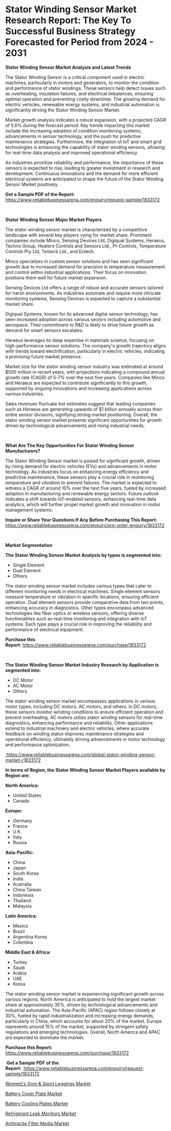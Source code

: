<p><h1>Stator Winding Sensor Market Research Report: The Key To Successful Business Strategy Forecasted for Period from 2024 - 2031</h1></p><p><strong>Stator Winding Sensor Market Analysis and Latest Trends</strong></p>
<p><p>The Stator Winding Sensor is a critical component used in electric machines, particularly in motors and generators, to monitor the condition and performance of stator windings. These sensors help detect issues such as overheating, insulation failures, and electrical imbalances, ensuring optimal operation and preventing costly downtime. The growing demand for electric vehicles, renewable energy systems, and industrial automation is significantly driving the Stator Winding Sensor Market.</p><p>Market growth analysis indicates a robust expansion, with a projected CAGR of 5.6% during the forecast period. Key trends impacting this market include the increasing adoption of condition monitoring systems, advancements in sensor technology, and the push for predictive maintenance strategies. Furthermore, the integration of IoT and smart grid technologies is enhancing the capability of stator winding sensors, allowing for real-time data analysis and improved operational efficiency.</p><p>As industries prioritize reliability and performance, the importance of these sensors is expected to rise, leading to greater investment in research and development. Continuous innovations and the demand for more efficient electrical systems are anticipated to shape the future of the Stator Winding Sensor Market positively.</p></p>
<p><strong>Get a Sample PDF of the Report:&nbsp;</strong> <a href="https://www.reliablebusinessarena.com/enquiry/request-sample/1833172?utm_campaign=1551&utm_medium=2&utm_source=Github&utm_content=ia&utm_term=19102024&utm_id=stator-winding-sensor">https://www.reliablebusinessarena.com/enquiry/request-sample/1833172</a></p>
<p>&nbsp;</p>
<p><strong>Stator Winding Sensor Major Market Players</strong></p>
<p><p>The stator winding sensor market is characterized by a competitive landscape with several key players vying for market share. Prominent companies include Minco, Sensing Devices Ltd, Digiqual Systems, Heraeus, Techno Group, Heaters Controls and Sensors Ltd., PI-Controls, Temperature Controls Pty Ltd, Testeck Ltd., and Ectech. </p><p>Minco specializes in custom sensor solutions and has seen significant growth due to increased demand for precision in temperature measurement and control within industrial applications. Their focus on innovation positions them well for future market expansion.</p><p>Sensing Devices Ltd offers a range of robust and accurate sensors tailored for harsh environments. As industries automate and require more intricate monitoring systems, Sensing Devices is expected to capture a substantial market share. </p><p>Digiqual Systems, known for its advanced digital sensor technology, has seen increased adoption across various sectors including automotive and aerospace. Their commitment to R&D is likely to drive future growth as demand for smart sensors escalates.</p><p>Heraeus leverages its deep expertise in materials science, focusing on high-performance sensor solutions. The company's growth trajectory aligns with trends toward electrification, particularly in electric vehicles, indicating a promising future market presence.</p><p>Market size for the stator winding sensor industry was estimated at around $500 million in recent years, with projections indicating a compound annual growth rate (CAGR) of 5-7% over the next five years. Companies like Minco and Heraeus are expected to contribute significantly to this growth, supported by ongoing innovations and increasing applications across various industries.</p><p>Sales revenues fluctuate but estimates suggest that leading companies such as Heraeus are generating upwards of $1 billion annually across their entire sensor divisions, signifying strong market positioning. Overall, the stator winding sensor market presents significant opportunities for growth driven by technological advancements and rising industrial needs.</p></p>
<p>&nbsp;</p>
<p><strong>What Are The Key Opportunities For Stator Winding Sensor Manufacturers?</strong></p>
<p><p>The Stator Winding Sensor market is poised for significant growth, driven by rising demand for electric vehicles (EVs) and advancements in motor technology. As industries focus on enhancing energy efficiency and predictive maintenance, these sensors play a crucial role in monitoring temperature and vibration to prevent failures. The market is expected to witness a CAGR of around 10% over the next five years, fueled by increased adoption in manufacturing and renewable energy sectors. Future outlook indicates a shift towards IoT-enabled sensors, enhancing real-time data analytics, which will further propel market growth and innovation in motor management systems.</p></p>
<p><strong>Inquire or Share Your Questions If Any Before Purchasing This Report:</strong> <a href="https://www.reliablebusinessarena.com/enquiry/pre-order-enquiry/1833172?utm_campaign=1551&utm_medium=2&utm_source=Github&utm_content=ia&utm_term=19102024&utm_id=stator-winding-sensor">https://www.reliablebusinessarena.com/enquiry/pre-order-enquiry/1833172</a></p>
<p>&nbsp;</p>
<p><strong>Market Segmentation</strong></p>
<p><strong>The Stator Winding Sensor Market Analysis by types is segmented into:</strong></p>
<p><ul><li>Single Element</li><li>Dual Element</li><li>Others</li></ul></p>
<p><p>The stator winding sensor market includes various types that cater to different monitoring needs in electrical machines. Single element sensors measure temperature or vibration in specific locations, ensuring efficient operation. Dual element sensors provide comparative data from two points, enhancing accuracy in diagnostics. Other types encompass advanced technologies like fiber optics or wireless sensors, offering diverse functionalities such as real-time monitoring and integration with IoT systems. Each type plays a crucial role in improving the reliability and performance of electrical equipment.</p></p>
<p><strong>Purchase this Report:&nbsp;</strong><a href="https://www.reliablebusinessarena.com/purchase/1833172?utm_campaign=1551&utm_medium=2&utm_source=Github&utm_content=ia&utm_term=19102024&utm_id=stator-winding-sensor">https://www.reliablebusinessarena.com/purchase/1833172</a></p>
<p>&nbsp;</p>
<p><strong>The Stator Winding Sensor Market Industry Research by Application is segmented into:</strong></p>
<p><ul><li>DC Motor</li><li>AC Motor</li><li>Others</li></ul></p>
<p><p>The stator winding sensor market encompasses applications in various motor types, including DC motors, AC motors, and others. In DC motors, these sensors monitor winding conditions to ensure efficient operation and prevent overheating. AC motors utilize stator winding sensors for real-time diagnostics, enhancing performance and reliability. Other applications extend to industrial machinery and electric vehicles, where accurate feedback on winding status improves maintenance strategies and operational efficiency, ultimately driving advancements in motor technology and performance optimization.</p></p>
<p><a href="https://www.reliablebusinessarena.com/global-stator-winding-sensor-market-r1833172?utm_campaign=1551&utm_medium=2&utm_source=Github&utm_content=ia&utm_term=19102024&utm_id=stator-winding-sensor">&nbsp;https://www.reliablebusinessarena.com/global-stator-winding-sensor-market-r1833172</a></p>
<p><strong>In terms of Region, the Stator Winding Sensor Market Players available by Region are:</strong></p>
<p>
    <p> <strong> North America: </strong>
        <ul>
            <li>United States</li>
            <li>Canada</li>
        </ul>
        </p> 
    <p> <strong> Europe: </strong>
        <ul>
            <li>Germany</li>
            <li>France</li>
            <li>U.K.</li>
            <li>Italy</li>
            <li>Russia</li>
        </ul>
        </p> 
    <p> <strong> Asia-Pacific: </strong>
        <ul>
            <li>China</li>
            <li>Japan</li>
            <li>South Korea</li>
            <li>India</li>
            <li>Australia</li>
            <li>China Taiwan</li>
            <li>Indonesia</li>
            <li>Thailand</li>
            <li>Malaysia</li>
        </ul>
        </p> 
    <p> <strong> Latin America: </strong>
        <ul>
            <li>Mexico</li>
            <li>Brazil</li>
            <li>Argentina Korea</li>
            <li>Colombia</li>
        </ul>
        </p> 
    <p> <strong> Middle East & Africa: </strong>
        <ul>
            <li>Turkey</li>
            <li>Saudi</li>
            <li>Arabia</li>
            <li>UAE</li>
            <li>Korea</li>
        </ul>
    </p>
    </p>
<p><p>The stator winding sensor market is experiencing significant growth across various regions. North America is anticipated to hold the largest market share at approximately 35%, driven by technological advancements and industrial automation. The Asia-Pacific (APAC) region follows closely at 30%, fueled by rapid industrialization and increasing energy demands, particularly in China, which accounts for about 20% of the market. Europe represents around 15% of the market, supported by stringent safety regulations and emerging technologies. Overall, North America and APAC are expected to dominate the market.</p></p>
<p><strong>Purchase this Report: </strong><a href="https://www.reliablebusinessarena.com/purchase/1833172?utm_campaign=1551&utm_medium=2&utm_source=Github&utm_content=ia&utm_term=19102024&utm_id=stator-winding-sensor">https://www.reliablebusinessarena.com/purchase/1833172</a></p>
<p>&nbsp;<strong>Get a Sample PDF of the Report:&nbsp;&nbsp;</strong><a href="https://www.reliablebusinessarena.com/enquiry/request-sample/1833172?utm_campaign=1551&utm_medium=2&utm_source=Github&utm_content=ia&utm_term=19102024&utm_id=stator-winding-sensor">https://www.reliablebusinessarena.com/enquiry/request-sample/1833172</a></p>
<p><strong></strong></p>
<p><p><a href="https://github.com/JakirUddin511/Market-Research-Report-List-1/blob/main/womens-gym-sport-leggings-market.md?utm_campaign=1551&utm_medium=2&utm_source=Github&utm_content=ia&utm_term=19102024&utm_id=stator-winding-sensor">Women\'s Gym & Sport Leggings Market</a></p><p><a href="https://www.linkedin.com/pulse/deep-dive-battery-cover-plate-market-itstrends-segmentation-uhj5c?utm_campaign=1551&utm_medium=2&utm_source=Github&utm_content=ia&utm_term=19102024&utm_id=stator-winding-sensor">Battery Cover Plate Market</a></p><p><a href="https://www.linkedin.com/pulse/strategic-forecast-battery-cooling-plates-market-growth-7fdmc?utm_campaign=1551&utm_medium=2&utm_source=Github&utm_content=ia&utm_term=19102024&utm_id=stator-winding-sensor">Battery Cooling Plates Market</a></p><p><a href="https://www.linkedin.com/pulse/refrigerant-leak-monitors-mosaic-piecing-together-global-6mm2f?utm_campaign=1551&utm_medium=2&utm_source=Github&utm_content=ia&utm_term=19102024&utm_id=stator-winding-sensor">Refrigerant Leak Monitors Market</a></p><p><a href="https://www.linkedin.com/pulse/insights-anthracite-filter-media-market-size-which-expanding-mtenc?utm_campaign=1551&utm_medium=2&utm_source=Github&utm_content=ia&utm_term=19102024&utm_id=stator-winding-sensor">Anthracite Filter Media Market</a></p></p>